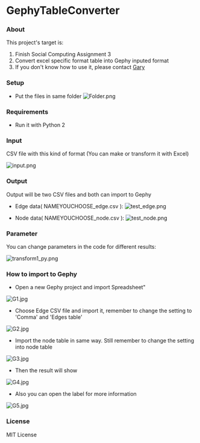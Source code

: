 # GephyTableConverter

### About
This project's target is: 

1. Finish Social Computing Assignment 3
2. Convert excel specific format table into Gephy inputed format
3. If you don't know how to use it, please contact [Gary](mailto:garynil1635@gmail.com)

### Setup

* Put the files in same folder
![Folder.png](images/Folder.png)

### Requirements
* Run it with Python 2

### Input
CSV file with this kind of format (You can make or transform it with Excel)

![input.png](images/input.png)

### Output

Output will be two CSV files and both can import to Gephy

* Edge data( NAMEYOUCHOOSE_edge.csv ):
![test_edge.png](images/test_edge.png)


* Node data( NAMEYOUCHOOSE_node.csv ):
![test_node.png](images/test_node.png)

### Parameter

You can change parameters in the code for different results:

![transform1_py.png](images/transform1_py.png)


### How to import to Gephy

* Open a new Gephy project and import Spreadsheet"

![G1.jpg](images/G1.png)

* Choose Edge CSV file and import it, remember to change the setting to 'Comma' and 'Edges table'

![G2.jpg](images/G2.png)

* Import the node table in same way. Still remember to change the setting into node table

![G3.jpg](images/G3.png)

* Then the result will show

![G4.jpg](images/G4.png)

* Also you can open the label for more information

![G5.jpg](images/G5.png)

### License

MIT License